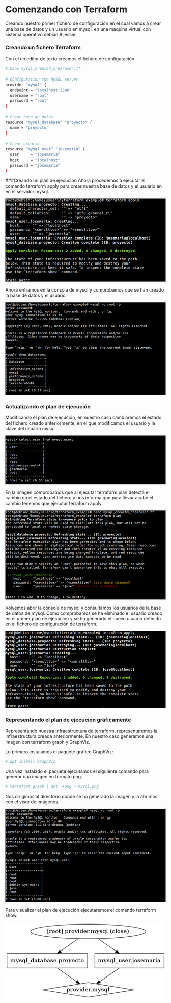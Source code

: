 # Comenzando con Terraform
Creando nuestro primer fichero de configuración en el cual vamos a crear una base de datos y un usuario en mysql, en una maquina virtual con sistema operativo debian 8 jessie.

### Creando un fichero Terraform
Con el un editor de texto creamos el fichero de configuración.
~~~ bash
# nano mysql_crearbd_crearuser.tf

# Configuracion the MySQL server
provider "mysql" {
  endpoint = "localhost:3306"
  username = "root"
  password = "root"
}

# Crear base de datos
resource "mysql_database" "proyecto" {
  name = "proyecto"
}

# Crear usuario
resource "mysql_user" "josemaria" {
  user     = "josemaria"
  host     = "localhost"
  password = "josemaria"
}
~~~

###Creando un plan de ejecución
Ahora procedemos a ejecutar el comando terraform apply para crear nuestra base de datos y el usuario en en el servidor mysql.

![](imagenes/1.png)

Ahora entramos en la consola de mysql y comprobamos que se han creado la base de datos y el usuario.

![](imagenes/2.png)

### Actualizando el plan de ejecución
Modificando el plan de ejecución, en nuestro caso cambiaremos el estado del fichero creado anteriormente, en el que modificamos el usuario y la clave del usuario mysql.

![](imagenes/3.png)

En la imagen comprobamos que al ejecutar terraform plan detecta el cambio en el estado del fichero y nos informa que para llevar acabo el cambio tenemos que ejecutar terraform apply.

![](imagenes/4.png)

Volvemos abrir la consola de mysql y consultamos los usuarios de la base de datos de mysql. Como comprobamos se ha eliminado el usuario creado en el primer plan de ejecución y se ha generado el nuevo usuario definido en el fichero de configuración de terraform.

![](imagenes/5.png)

### Representando el plan de ejecución gráficamente
Representando nuestra infraestructura de terraform, representaremos la infraestructura creada anteriormente. En nuestro caso generamos una imagen con terraform graph y GraphViz.

Lo primero instalamos el paquete gráfico GraphViz:

~~~ bash
# apt install GraphViz
~~~

Una vez instalado el paquete ejecutamos el siguiente comando para generar una imagen en formato png.

~~~ bash
# terraform graph | dot -Tpng > mysql.png 
~~~

Nos dirigimos al directorio donde se ha generado la imagen y la abrimos con el visor de imágenes.

![](imagenes/6.png)

Para visualizar el plan de ejecución ejecutaremos el comando terraform show.

![](imagenes/7.png)

